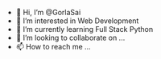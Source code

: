 - 👋 Hi, I’m @GorlaSai
- 👀 I’m interested in Web Development
- 🌱 I’m currently learning  Full Stack Python
- 💞️ I’m looking to collaborate on ...
- 📫 How to reach me ...

<!---
GorlaSai/GorlaSai is a ✨ special ✨ repository because its `README.md` (this file) appears on your GitHub profile.
You can click the Preview link to take a look at your changes.
--->
